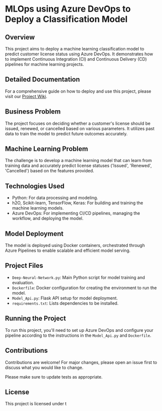 # MLOps using Azure DevOps to Deploy a Classification Model

## Overview
This project aims to deploy a machine learning classification model to predict customer license status using Azure DevOps. It demonstrates how to implement Continuous Integration (CI) and Continuous Delivery (CD) pipelines for machine learning projects.

## Detailed Documentation
For a comprehensive guide on how to deploy and use this project, please visit our [Project Wiki](https://github.com/edunseng/azure-mlops-classification-pipeline/wiki).

## Business Problem
The project focuses on deciding whether a customer's license should be issued, renewed, or cancelled based on various parameters. It utilizes past data to train the model to predict future outcomes accurately.

## Machine Learning Problem
The challenge is to develop a machine learning model that can learn from training data and accurately predict license statuses ('Issued', 'Renewed', 'Cancelled') based on the features provided.

## Technologies Used
- Python: For data processing and modeling.
- h2O, Scikit-learn, TensorFlow, Keras: For building and training the machine learning models.
- Azure DevOps: For implementing CI/CD pipelines, managing the workflow, and deploying the model.

## Model Deployment
The model is deployed using Docker containers, orchestrated through Azure Pipelines to enable scalable and efficient model serving.

## Project Files
- `Deep-Neural-Network.py`: Main Python script for model training and evaluation.
- `Dockerfile`: Docker configuration for creating the environment to run the model.
- `Model_Api.py`: Flask API setup for model deployment.
- `requirements.txt`: Lists dependencies to be installed.

## Running the Project
To run this project, you'll need to set up Azure DevOps and configure your pipeline according to the instructions in the `Model_Api.py` and `Dockerfile`.

## Contributions
Contributions are welcome! For major changes, please open an issue first to discuss what you would like to change.

Please make sure to update tests as appropriate.

## License
This project is licensed under t
